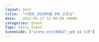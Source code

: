 ```yaml
---
layout: post
title:  "이벤트_2019여름_0화_오프닝"
date:   2021-01-27 12:00:00 +0000
categories: Event
Tags: Story Event
SceneCode: ["scene_evt190627_cp0_q1_s10"]
---
```

